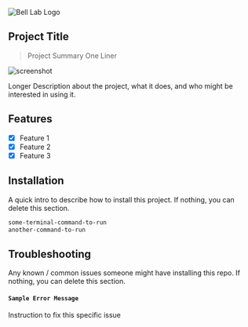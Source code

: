![Bell Lab Logo](https://bell-lab.s3-us-west-1.amazonaws.com/bell-lab-logo.png "Bell Lab Logo")

Project Title
---

> Project Summary One Liner

![screenshot](https://via.placeholder.com/800x400?text=Project+Screenshot "screenshot")

Longer Description about the project, what it does, and who might be interested in using it.

## Features

- [X] Feature 1
- [X] Feature 2
- [X] Feature 3

Installation
---

A quick intro to describe how to install this project.  If nothing, you can delete this section.

```bash
some-terminal-command-to-run
another-command-to-run
```

Troubleshooting
---

Any known / common issues someone might have installing this repo.  If nothing, you can delete this section.

#### `Sample Error Message`

Instruction to fix this specific issue